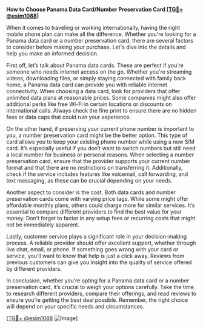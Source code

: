 **How to Choose Panama Data Card/Number Preservation Card [[TG💪+ @esim1088](https://t.me/s/esim1088)]**

When it comes to traveling or working internationally, having the right mobile phone plan can make all the difference. Whether you're looking for a Panama data card or a number preservation card, there are several factors to consider before making your purchase. Let's dive into the details and help you make an informed decision.

First off, let’s talk about Panama data cards. These are perfect if you’re someone who needs internet access on the go. Whether you're streaming videos, downloading files, or simply staying connected with family back home, a Panama data card can provide you with reliable internet connectivity. When choosing a data card, look for providers that offer unlimited data plans at reasonable prices. Some companies might also offer additional perks like free Wi-Fi in certain locations or discounts on international calls. Always check the fine print to ensure there are no hidden fees or data caps that could ruin your experience.

On the other hand, if preserving your current phone number is important to you, a number preservation card might be the better option. This type of card allows you to keep your existing phone number while using a new SIM card. It’s especially useful if you don’t want to switch numbers but still need a local number for business or personal reasons. When selecting a number preservation card, ensure that the provider supports your current number format and that there are no restrictions on transferring it. Additionally, check if the service includes features like voicemail, call forwarding, and text messaging, as these can be crucial depending on your needs.

Another aspect to consider is the cost. Both data cards and number preservation cards come with varying price tags. While some might offer affordable monthly plans, others could charge more for similar services. It’s essential to compare different providers to find the best value for your money. Don’t forget to factor in any setup fees or recurring costs that might not be immediately apparent.

Lastly, customer service plays a significant role in your decision-making process. A reliable provider should offer excellent support, whether through live chat, email, or phone. If something goes wrong with your card or service, you’ll want to know that help is just a click away. Reviews from previous customers can give you insight into the quality of service offered by different providers.

In conclusion, whether you’re opting for a Panama data card or a number preservation card, it’s crucial to weigh your options carefully. Take the time to research different providers, compare their offerings, and read reviews to ensure you’re getting the best deal possible. Remember, the right choice will depend on your specific needs and circumstances.

[[TG💪+ @esim1088](https://t.me/s/esim1088) ![Image](https://i.postimg.cc/Y0z9fWf4/image.png)]